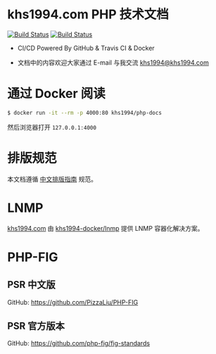 # khs1994.com PHP 技术文档

[![Build Status](https://travis-ci.org/khs1994-website/php-docs.svg?branch=master)](https://travis-ci.org/khs1994-website/php-docs) [![Build Status](https://travis-ci.org/khs1994-website/php-docs.svg?branch=gitbook)](https://travis-ci.org/khs1994-website/php-docs)

* CI/CD Powered By GitHub & Travis CI & Docker

* 文档中的内容欢迎大家通过 E-mail 与我交流 <a href="mailto:khs1994@khs1994.com">khs1994@khs1994.com</a>

# 通过 Docker 阅读

```bash
$ docker run -it --rm -p 4000:80 khs1994/php-docs
```

然后浏览器打开 `127.0.0.1:4000`

# 排版规范

本文档遵循 [中文排版指南](https://github.com/sparanoid/chinese-copywriting-guidelines) 规范。

# LNMP

[khs1994.com](https://khs1994.com) 由 [khs1994-docker/lnmp](https://github.com/khs1994-docker/lnmp) 提供 LNMP 容器化解决方案。

# PHP-FIG

## PSR 中文版

GitHub: https://github.com/PizzaLiu/PHP-FIG

## PSR 官方版本

GitHub: https://github.com/php-fig/fig-standards

<!--

---
title:
date: 2017-02-01 13:00:00
updated:
comments: true
tags:
-
categories:
-
---

<!--more-->
